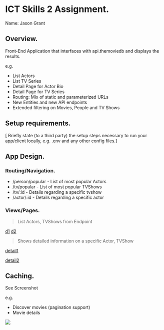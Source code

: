 
# ICT Skills 2 Assignment.

Name: Jason Grant

## Overview.

Front-End Application that interfaces with api.themoviedb and displays the results.

e.g. 
+ List Actors
+ List TV Series
+ Detail Page for Actor Bio
+ Detail Page for TV Series
+ Routing: Mix of static and parameterized URLs
+ New Entities and new API endpoints
+ Extended filtering on Movies, People and TV Shows

## Setup requirements.

[ Briefly state (to a third party) the setup steps necessary to run your app/client locally, e.g. .env and any other config files.]

## App Design.

### Routing/Navigation.

+ /person/popular - List of most popular Actors
+ /tv/popular - List of most popular TVShows
+ /tv/:id - Details regarding a specific tvshow
+ /actor/:id - Details regarding a specific actor

### Views/Pages.

>List Actors, TVShows from Endpoint

[d1](/public/assests/Actors.jpg)
[d2](/public/assests/TVShows.jpg)

>Shows detailed information on a specific Actor, TVShow

[detail1]

[detail2]

## Caching.

See Screenshot

e.g.
+ Discover movies (pagination support)
+ Movie details


![][caching]

[d1]: ./public/assests/Actors.jpg
[d2]: ./public/assests/TVShows.JPG
[detail1]: ./public/assets/actor.jpg
[detail2]: ./public/assets/TVShow.JPG
[caching]: ./public/assets/caching.JPG
